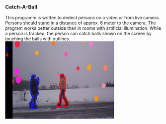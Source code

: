 ### Catch-A-Ball
This programm is written to dedect persons on a video or from live camera. Persons should stand in a distance of approx. 6 meter to the camera. The program works better outside than in rooms with artificial illumination. 
While a person is tracked, the person can catch balls shown on the screen by touching the balls with outlines.
<img src= ".\image.png" width="350" height="250">